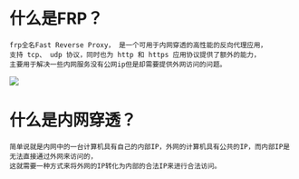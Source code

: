 # 什么是FRP？

	frp全名Fast Reverse Proxy， 是一个可用于内网穿透的高性能的反向代理应用，
	支持 tcp、 udp 协议，同时也为 http 和 https 应用协议提供了额外的能力，
	主要用于解决一些内网服务没有公网ip但是却需要提供外网访问的问题。
	
![](https://github.com/xx13295/MD-Note/blob/master/frp/img/frpjg.png)
	
# 什么是内网穿透？

	简单说就是内网中的一台计算机具有自己的内部IP，外网的计算机具有公共的IP，而内部IP是无法直接通过外网来访问的，
	这就需要一种方式来将外网的IP转化为内部的合法IP来进行合法访问。


	